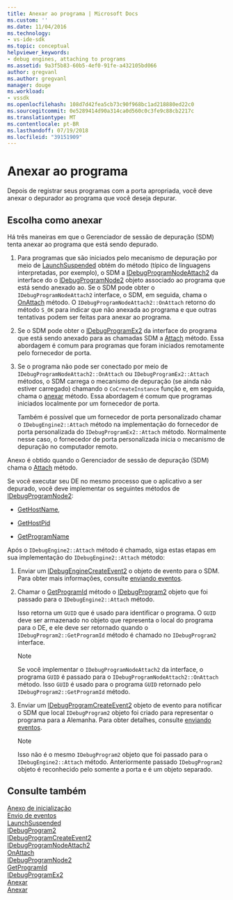 ```yaml
---
title: Anexar ao programa | Microsoft Docs
ms.custom: ''
ms.date: 11/04/2016
ms.technology:
- vs-ide-sdk
ms.topic: conceptual
helpviewer_keywords:
- debug engines, attaching to programs
ms.assetid: 9a3f5b83-60b5-4ef0-91fe-a432105bd066
author: gregvanl
ms.author: gregvanl
manager: douge
ms.workload:
- vssdk
ms.openlocfilehash: 108d7d42fea5cb73c90f968bc1ad218880ed22c0
ms.sourcegitcommit: 0e5289414d90a314ca0d560c0c3fe9c88cb2217c
ms.translationtype: MT
ms.contentlocale: pt-BR
ms.lasthandoff: 07/19/2018
ms.locfileid: "39151909"
---
```

# <a name="attach-to-the-program"></a>Anexar ao programa
Depois de registrar seus programas com a porta apropriada, você deve anexar o depurador ao programa que você deseja depurar.  
  
## <a name="choose-how-to-attach"></a>Escolha como anexar  
 Há três maneiras em que o Gerenciador de sessão de depuração (SDM) tenta anexar ao programa que está sendo depurado. 
  
1.  Para programas que são iniciados pelo mecanismo de depuração por meio de [LaunchSuspended](../../extensibility/debugger/reference/idebugenginelaunch2-launchsuspended.md) obtém do método (típico de linguagens interpretadas, por exemplo), o SDM a [IDebugProgramNodeAttach2](../../extensibility/debugger/reference/idebugprogramnodeattach2.md) da interface do o [IDebugProgramNode2](../../extensibility/debugger/reference/idebugprogramnode2.md) objeto associado ao programa que está sendo anexado ao. Se o SDM pode obter o `IDebugProgramNodeAttach2` interface, o SDM, em seguida, chama o [OnAttach](../../extensibility/debugger/reference/idebugprogramnodeattach2-onattach.md) método. O `IDebugProgramNodeAttach2::OnAttach` retorno do método `S_OK` para indicar que não anexada ao programa e que outras tentativas podem ser feitas para anexar ao programa.  
  
2.  Se o SDM pode obter o [IDebugProgramEx2](../../extensibility/debugger/reference/idebugprogramex2.md) da interface do programa que está sendo anexado para as chamadas SDM a [Attach](../../extensibility/debugger/reference/idebugprogramex2-attach.md) método. Essa abordagem é comum para programas que foram iniciados remotamente pelo fornecedor de porta.  
  
3.  Se o programa não pode ser conectado por meio de `IDebugProgramNodeAttach2::OnAttach` ou `IDebugProgramEx2::Attach` métodos, o SDM carrega o mecanismo de depuração (se ainda não estiver carregado) chamando o `CoCreateInstance` função e, em seguida, chama o [anexar](../../extensibility/debugger/reference/idebugengine2-attach.md) método. Essa abordagem é comum que programas iniciados localmente por um fornecedor de porta.  
  
     Também é possível que um fornecedor de porta personalizado chamar o `IDebugEngine2::Attach` método na implementação do fornecedor de porta personalizada do `IDebugProgramEx2::Attach` método. Normalmente nesse caso, o fornecedor de porta personalizada inicia o mecanismo de depuração no computador remoto.  
  
 Anexo é obtido quando o Gerenciador de sessão de depuração (SDM) chama o [Attach](../../extensibility/debugger/reference/idebugengine2-attach.md) método.  
  
 Se você executar seu DE no mesmo processo que o aplicativo a ser depurado, você deve implementar os seguintes métodos de [IDebugProgramNode2](../../extensibility/debugger/reference/idebugprogramnode2.md):  
  
-   [GetHostName](../../extensibility/debugger/reference/idebugprogramnode2-gethostname.md),  
  
-   [GetHostPid](../../extensibility/debugger/reference/idebugprogramnode2-gethostpid.md)  
  
-   [GetProgramName](../../extensibility/debugger/reference/idebugprogramnode2-getprogramname.md)  
  
 Após o `IDebugEngine2::Attach` método é chamado, siga estas etapas em sua implementação do `IDebugEngine2::Attach` método:  
  
1.  Enviar um [IDebugEngineCreateEvent2](../../extensibility/debugger/reference/idebugenginecreateevent2.md) o objeto de evento para o SDM. Para obter mais informações, consulte [enviando eventos](../../extensibility/debugger/sending-events.md).  
  
2.  Chamar o [GetProgramId](../../extensibility/debugger/reference/idebugprogram2-getprogramid.md) método o [IDebugProgram2](../../extensibility/debugger/reference/idebugprogram2.md) objeto que foi passado para o `IDebugEngine2::Attach` método.  
  
     Isso retorna um `GUID` que é usado para identificar o programa. O `GUID` deve ser armazenado no objeto que representa o local do programa para o DE, e ele deve ser retornado quando o `IDebugProgram2::GetProgramId` método é chamado no `IDebugProgram2` interface.  
  
    > [!NOTE]
    >  Se você implementar o `IDebugProgramNodeAttach2` da interface, o programa `GUID` é passado para o `IDebugProgramNodeAttach2::OnAttach` método. Isso `GUID` é usado para o programa `GUID` retornado pelo `IDebugProgram2::GetProgramId` método.  
  
3.  Enviar um [IDebugProgramCreateEvent2](../../extensibility/debugger/reference/idebugprogramcreateevent2.md) objeto de evento para notificar o SDM que local `IDebugProgram2` objeto foi criado para representar o programa para a Alemanha. Para obter detalhes, consulte [enviando eventos](../../extensibility/debugger/sending-events.md).  
  
    > [!NOTE]
    >  Isso não é o mesmo `IDebugProgram2` objeto que foi passado para o `IDebugEngine2::Attach` método. Anteriormente passado `IDebugProgram2` objeto é reconhecido pelo somente a porta e é um objeto separado.  
  
## <a name="see-also"></a>Consulte também  
 [Anexo de inicialização](../../extensibility/debugger/launch-based-attachment.md)   
 [Envio de eventos](../../extensibility/debugger/sending-events.md)   
 [LaunchSuspended](../../extensibility/debugger/reference/idebugenginelaunch2-launchsuspended.md)   
 [IDebugProgram2](../../extensibility/debugger/reference/idebugprogram2.md)   
 [IDebugProgramCreateEvent2](../../extensibility/debugger/reference/idebugprogramcreateevent2.md)   
 [IDebugProgramNodeAttach2](../../extensibility/debugger/reference/idebugprogramnodeattach2.md)   
 [OnAttach](../../extensibility/debugger/reference/idebugprogramnodeattach2-onattach.md)   
 [IDebugProgramNode2](../../extensibility/debugger/reference/idebugprogramnode2.md)   
 [GetProgramId](../../extensibility/debugger/reference/idebugprogram2-getprogramid.md)   
 [IDebugProgramEx2](../../extensibility/debugger/reference/idebugprogramex2.md)   
 [Anexar](../../extensibility/debugger/reference/idebugprogramex2-attach.md)   
 [Anexar](../../extensibility/debugger/reference/idebugengine2-attach.md)